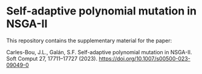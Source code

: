 # Self-adaptive polynomial mutation in NSGA-II

This repository contains the supplementary material for the paper:

Carles-Bou, J.L., Galán, S.F. Self-adaptive polynomial mutation in NSGA-II. Soft Comput 27, 17711–17727 (2023). 
https://doi.org/10.1007/s00500-023-09049-0
